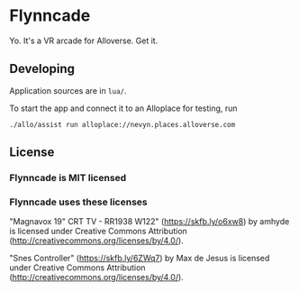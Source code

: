# Flynncade

Yo. It's a VR arcade for Alloverse. Get it.

## Developing

Application sources are in `lua/`.

To start the app and connect it to an Alloplace for testing, run

```
./allo/assist run alloplace://nevyn.places.alloverse.com
```

## License

### Flynncade is MIT licensed

### Flynncade uses these licenses

"Magnavox 19" CRT TV - RR1938 W122" (https://skfb.ly/o6xw8) by amhyde is licensed under Creative Commons Attribution (http://creativecommons.org/licenses/by/4.0/).

"Snes Controller" (https://skfb.ly/6ZWq7) by Max de Jesus is licensed under Creative Commons Attribution (http://creativecommons.org/licenses/by/4.0/).
